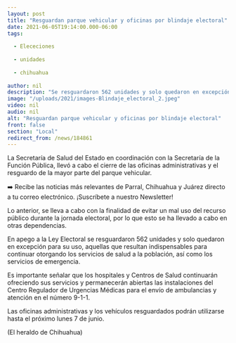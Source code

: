 ```yaml
---
layout: post
title: "Resguardan parque vehicular y oficinas por blindaje electoral"
date: 2021-06-05T19:14:00.000-06:00
tags:
  
  - Elececiones
  
  - unidades
  
  - chihuahua
  
author: nil
description: "Se resguardaron 562 unidades y solo quedaron en excepción para su uso, aquellas que resultan indispensables"
image: "/uploads/2021/images-Blindaje_electoral_2.jpeg"
video: nil
audio: nil
alt: "Resguardan parque vehicular y oficinas por blindaje electoral"
front: false
section: "Local"
redirect_from: /news/184861
---
```


La Secretaría de Salud del Estado en coordinación con la Secretaría de la Función Pública, llevó a cabo el cierre de las oficinas administrativas y el resguardo de la mayor parte del parque vehicular.

➡️ Recibe las noticias más relevantes de Parral, Chihuahua y Juárez directo a tu correo electrónico. ¡Suscríbete a nuestro Newsletter!

Lo anterior, se lleva a cabo con la finalidad de evitar un mal uso del recurso público durante la jornada electoral, por lo que esto se ha llevado a cabo en otras dependencias.

En apego a la Ley Electoral se resguardaron 562 unidades y solo quedaron en excepción para su uso, aquellas que resultan indispensables para continuar otorgando los servicios de salud a la población, así como los servicios de emergencia.

Es importante señalar que los hospitales y Centros de Salud continuarán ofreciendo sus servicios y permanecerán abiertas las instalaciones del Centro Regulador de Urgencias Médicas para el envío de ambulancias y atención en el número 9-1-1.

Las oficinas administrativas y los vehículos resguardados podrán utilizarse hasta el próximo lunes 7 de junio.

(El heraldo de Chihuahua)